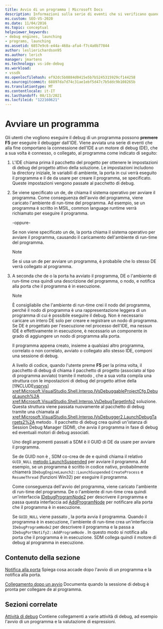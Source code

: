 ```yaml
---
title: Avvio di un programma | Microsoft Docs
description: Informazioni sulla serie di eventi che si verificano quando si esegue il debug di un programma tramite F5 per eseguire il debugger dall'IDE.
ms.custom: SEO-VS-2020
ms.date: 11/04/2016
ms.topic: conceptual
helpviewer_keywords:
- debug engines, launching
- programs, launching
ms.assetid: 6857e9c6-e44a-468a-afa4-f7c4a0b77844
author: leslierichardson95
ms.author: lerich
manager: jmartens
ms.technology: vs-ide-debug
ms.workload:
- vssdk
ms.openlocfilehash: ef92dc5b0884d0415e5b7b5245315929cf144258
ms.sourcegitcommit: 68897da7d74c31ae1ebf5d47c7b5ddc9b108265b
ms.translationtype: MT
ms.contentlocale: it-IT
ms.lasthandoff: 08/13/2021
ms.locfileid: "122160621"
---
```

# <a name="launch-a-program"></a>Avviare un programma
Gli utenti che vogliono eseguire il debug di un programma possono **premere F5** per eseguire il debugger dall'IDE. Viene avviata una serie di eventi che alla fine comportano la connessione dell'IDE a un motore di debug (DE), che a sua volta è connesso, o collegato, al programma come indicato di seguito:

1. L'IDE chiama prima il pacchetto del progetto per ottenere le impostazioni di debug del progetto attivo della soluzione. Le impostazioni includono la directory iniziale, le variabili di ambiente, la porta in cui verrà eseguito il programma e il de da usare per creare il programma, se specificato. Queste impostazioni vengono passate al pacchetto di debug.

2. Se viene specificato un de, de chiama il sistema operativo per avviare il programma. Come conseguenza dell'avvio del programma, viene caricato l'ambiente di run-time del programma. Ad esempio, se un programma è scritto in MSIL, common language runtime verrà richiamato per eseguire il programma.

    -oppure-

    Se non viene specificato un de, la porta chiama il sistema operativo per avviare il programma, causando il caricamento dell'ambiente di run-time del programma.

   > [!NOTE]
   > Se si usa un de per avviare un programma, è probabile che lo stesso DE verrà collegato al programma.

3. A seconda che de o la porta ha avviato il programma, DE o l'ambiente di run-time crea quindi una descrizione del programma, o nodo, e notifica alla porta che il programma è in esecuzione.

   > [!NOTE]
   > È consigliabile che l'ambiente di run-time crei il nodo del programma, perché il nodo di programma è una rappresentazione leggera di un programma di cui è possibile eseguire il debug. Non è necessario caricare un intero DE solo per creare e registrare un nodo di programma. Se DE è progettato per l'esecuzione nel processo dell'IDE, ma nessun IDE è effettivamente in esecuzione, è necessario un componente in grado di aggiungere un nodo di programma alla porta.

   Il programma appena creato, insieme a qualsiasi altro programma, correlato o non correlato, avviato o collegato allo stesso IDE, componi una sessione di debug.

   A livello di codice, quando l'utente preme **F5** per la prima volta, il pacchetto di debug di chiama il pacchetto di progetto (associato al tipo di programma avviato) tramite il metodo , che a sua volta compila una struttura con le impostazioni di debug del progetto attive della [!INCLUDE[vsprvs](../../code-quality/includes/vsprvs_md.md)] <xref:Microsoft.VisualStudio.Shell.Interop.IVsDebuggableProjectCfg.DebugLaunch%2A> <xref:Microsoft.VisualStudio.Shell.Interop.VsDebugTargetInfo2> soluzione. Questa struttura viene passata nuovamente al pacchetto di debug tramite una chiamata al <xref:Microsoft.VisualStudio.Shell.Interop.IVsDebugger2.LaunchDebugTargets2%2A> metodo . Il pacchetto di debug crea quindi un'istanza di Session Debug Manager (SDM), che avvia il programma in fase di debug ed eventuali motori di debug associati.

   Uno degli argomenti passati a SDM è il GUID di DE da usare per avviare il programma.

   Se de GUID non è , SDM co-crea de de e quindi chiama il relativo `GUID_NULL` [metodo LaunchSuspended](../../extensibility/debugger/reference/idebugenginelaunch2-launchsuspended.md) per avviare il programma. Ad esempio, se un programma è scritto in codice nativo, probabilmente chiamerà `IDebugEngineLaunch2::LaunchSuspended` `CreateProcess` e `ResumeThread` (funzioni Win32) per eseguire il programma.

   Come conseguenza dell'avvio del programma, viene caricato l'ambiente di run-time del programma. De o l'ambiente di run-time crea quindi un'interfaccia [IDebugProgramNode2](../../extensibility/debugger/reference/idebugprogramnode2.md) per descrivere il programma e passa questa interfaccia ad [AddProgramNode](../../extensibility/debugger/reference/idebugportnotify2-addprogramnode.md) per notificare alla porta che il programma è in esecuzione.

   Se `GUID_NULL` viene passato , la porta avvia il programma. Quando il programma è in esecuzione, l'ambiente di run-time crea un'interfaccia `IDebugProgramNode2` per descrivere il programma e la passa a `IDebugPortNotify2::AddProgramNode` . In questo modo si notifica alla porta che il programma è in esecuzione. SDM collega quindi il motore di debug al programma in esecuzione.

## <a name="in-this-section"></a>Contenuto della sezione
 [Notifica alla porta](../../extensibility/debugger/notifying-the-port.md) Spiega cosa accade dopo l'avvio di un programma e la notifica alla porta.

 [Collegamento dopo un avvio](../../extensibility/debugger/attaching-after-a-launch.md) Documenta quando la sessione di debug è pronta per collegare de al programma.

## <a name="related-sections"></a>Sezioni correlate
 [Attività di debug](../../extensibility/debugger/debugging-tasks.md) Contiene collegamenti a varie attività di debug, ad esempio l'avvio di un programma e la valutazione di espressioni.
